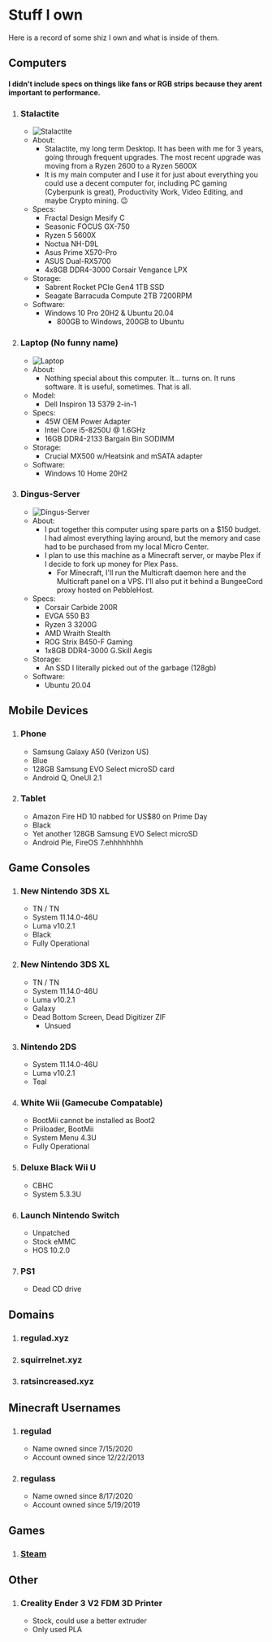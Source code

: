 # Stuff I own

Here is a record of some shiz I own and what is inside of them.

## Computers

#### I didn't include specs on things like fans or RGB strips because they arent important to performance.

1. ### Stalactite
    * ![Stalactite](https://i.imgur.com/iuKRV1P.jpg)
    * About:
      * Stalactite, my long term Desktop. It has been with me for 3 years, going through frequent upgrades. The most recent upgrade was moving from a Ryzen 2600 to a Ryzen 5600X
      * It is my main computer and I use it for just about everything you could use a decent computer for, including PC gaming (Cyberpunk is great), Productivity Work, Video Editing, and maybe Crypto mining. 😉
    * Specs:
      * Fractal Design Mesify C
      * Seasonic FOCUS GX-750
      * Ryzen 5 5600X
      * Noctua NH-D9L
      * Asus Prime X570-Pro
      * ASUS Dual-RX5700
      * 4x8GB DDR4-3000 Corsair Vengance LPX
    * Storage:
      * Sabrent Rocket PCIe Gen4 1TB SSD
      * Seagate Barracuda Compute 2TB 7200RPM
    * Software:
      * Windows 10 Pro 20H2 & Ubuntu 20.04
        * 800GB to Windows, 200GB to Ubuntu
1. ### Laptop (No funny name)
    * ![Laptop](https://i.imgur.com/hU3jZ38.jpg)
    * About:
      * Nothing special about this computer. It... turns on. It runs software. It is useful, sometimes. That is all.
    * Model:
      * Dell Inspiron 13 5379 2-in-1
    * Specs:
      * 45W OEM Power Adapter
      * Intel Core i5-8250U @ 1.6GHz
      * 16GB DDR4-2133 Bargain Bin SODIMM
    * Storage:
      * Crucial MX500 w/Heatsink and mSATA adapter
    * Software:
      * Windows 10 Home 20H2
1. ### Dingus-Server
    * ![Dingus-Server](https://i.imgur.com/4tgfjc6.jpg)
    * About:
      * I put together this computer using spare parts on a $150 budget. I had almost everything laying around, but the memory and case had to be purchased from my local Micro Center.
      * I plan to use this machine as a Minecraft server, or maybe Plex if I decide to fork up money for Plex Pass.
        * For Minecraft, I'll run the Multicraft daemon here and the Multicraft panel on a VPS. I'll also put it behind a BungeeCord proxy hosted on PebbleHost.
    * Specs:
      * Corsair Carbide 200R
      * EVGA 550 B3
      * Ryzen 3 3200G
      * AMD Wraith Stealth
      * ROG Strix B450-F Gaming
      * 1x8GB DDR4-3000 G.Skill Aegis
    * Storage:
      * An SSD I literally picked out of the garbage (128gb)
    * Software:
      * Ubuntu 20.04

## Mobile Devices

1. ### Phone
    * Samsung Galaxy A50 (Verizon US)
    * Blue
    * 128GB Samsung EVO Select microSD card
    * Android Q, OneUI 2.1
1. ### Tablet
    * Amazon Fire HD 10 nabbed for US$80 on Prime Day
    * Black
    * Yet another 128GB Samsung EVO Select microSD
    * Android Pie, FireOS 7.ehhhhhhhh

## Game Consoles

1. ### New Nintendo 3DS XL
    * TN / TN
    * System 11.14.0-46U
    * Luma v10.2.1
    * Black
    * Fully Operational
1. ### New Nintendo 3DS XL
    * TN / TN
    * System 11.14.0-46U
    * Luma v10.2.1
    * Galaxy
    * Dead Bottom Screen, Dead Digitizer ZIF
      * Unsued
1. ### Nintendo 2DS
    * System 11.14.0-46U
    * Luma v10.2.1
    * Teal
1. ### White Wii (Gamecube Compatable)
    * BootMii cannot be installed as Boot2
    * Priiloader, BootMii
    * System Menu 4.3U
    * Fully Operational
1. ### Deluxe Black Wii U
    * CBHC
    * System 5.3.3U
1. ### Launch Nintendo Switch
    * Unpatched
    * Stock eMMC
    * HOS 10.2.0
1. ### PS1
    * Dead CD drive

## Domains

1. ### regulad.xyz
1. ### squirrelnet.xyz
1. ### ratsincreased.xyz

## Minecraft Usernames

1. ### regulad
    * Name owned since 7/15/2020
    * Account owned since 12/22/2013
1. ### regulass
    * Name owned since 8/17/2020
    * Account owned since 5/19/2019

## Games

1. ### [Steam](https://steamcommunity.com/id/regulad0/games/?tab=all)

## Other

1. ### Creality Ender 3 V2 FDM 3D Printer
    * Stock, could use a better extruder
    * Only used PLA

